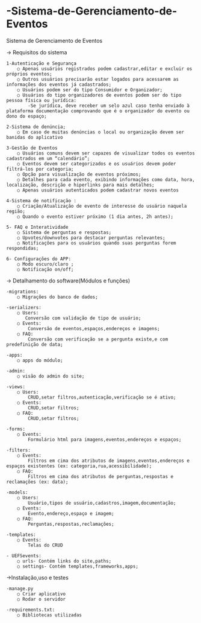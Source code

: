 # -Sistema-de-Gerenciamento-de-Eventos
 Sistema de Gerenciamento de  Eventos

-> Requisitos do sistema

    1-Autenticação e Segurança 
        ○ Apenas usuários registrados podem cadastrar,editar e excluir os próprios eventos; 
        ○ Outros usuários precisarão estar logados para acessarem as informações dos eventos já cadastrados; 
        ○ Usuários podem ser do tipo Consumidor e Organizador;
        ○ Usuários do tipo organizadores de eventos podem ser do tipo pessoa física ou jurídica:
            -Se jurídica, deve receber um selo azul caso tenha enviado à  plataforma documentação comprovando que é o organizador do evento ou dono do espaço; 

    2-Sistema de denúncia;  
        ○ Em caso de muitas denúncias o local ou organização devem ser banidas do aplicativo 

    3-Gestão de Eventos  
        ○ Usuários comuns devem ser capazes de visualizar todos os eventos cadastrados em um “calendário”;
        ○ Eventos devem ser categorizados e os usuários devem poder filtrá-los por categoria; 
        ○ Opção para visualização de eventos próximos; 
        ○ Detalhes para cada evento, exibindo informações como data, hora, localização, descrição e hiperlinks para mais detalhes;  
        ○ Apenas usuários autenticados podem cadastrar novos eventos 

    4-Sistema de notificação : 
        ○ Criação/Atualização de evento de interesse do usuário naquela região; 
        ○ Quando o evento estiver próximo (1 dia antes, 2h antes);

    5- FAQ e Interatividade 
        ○ Sistema de perguntas e respostas; 
        ○ Upvotes/downvotes para destacar perguntas relevantes; 
        ○ Notificações para os usuários quando suas perguntas forem respondidas; 

    6- Configurações do APP: 
        ○ Modo escuro/claro ;
        ○ Notificação on/off;

-> Detalhamento do software(Módulos e funções)

    -migrations:
        ○ Migrações do banco de dados;
    
    -serializers:
        ○ Users:
           Conversão com validação de tipo de usuário;
        ○ Events:
            Conversão de eventos,espaços,endereços e imagens;
        ○ FAQ:
            Conversão com verificação se a pergunta existe,e com predefinição de data;

    -apps:
        ○ apps do módulo;

    -admin:
        ○ visão do admin do site;

    -views:
        ○ Users:
            CRUD,setar filtros,autenticação,verificação se é ativo;
        ○ Events:
            CRUD,setar filtros;
        ○ FAQ:
            CRUD,setar filtros;

    -forms:
        ○ Events:
            Formulário html para imagens,eventos,endereços e espaços;

    -filters:
        ○ Events:
            Filtros em cima dos atributos de imagens,eventos,endereços e espaços existentes (ex: categoria,rua,acessibilidade);
        ○ FAQ:
            Filtros em cima dos atributos de perguntas,respostas e reclamações (ex: data);

    -models:
        ○ Users:    
            Usuário,tipos de usuário,cadastros,imagem,documentação;
        ○ Events:
            Evento,endereço,espaço e imagem;
        ○ FAQ:
            Perguntas,respostas,reclamações;

    -templates:
        ○ Events:
            Telas do CRUD
    
    - UEFSevents:
        ○ urls- Contém links do site,paths;
        ○ settings- Contém templates,frameworks,apps;

->Instalação,uso e testes

    -manage.py
        ○ Criar aplicativo
        ○ Rodar o servidor

    -requirements.txt: 
        ○ Bibliotecas utilizadas

 <!--
 contendo, no mínimo:  

○ Requisitos FEITO
 
○ Detalhamento dos software usados no trabalho, incluindo softwares 
básicos;  /Explicando os módulos e as funções  FEITO

○ Explicação das escolhas de decisão de projeto;  ? n sei se precisa

○ Descrição de instalação e uso do aplicativo;   FEITO +-
○ Descrição dos testes de funcionamento do sistema, bem como, análise 
dos resultados alcançados./como rodar o servidor de teste  -○  FEITO +-